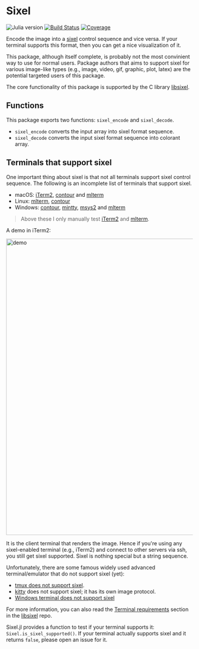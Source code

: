 # Sixel

![Julia version](https://img.shields.io/badge/julia-%3E%3D%201.6-blue)
[![Build Status](https://github.com/johnnychen94/Sixel.jl/workflows/CI/badge.svg)](https://github.com/johnnychen94/Sixel.jl/actions)
[![Coverage](https://codecov.io/gh/johnnychen94/Sixel.jl/branch/master/graph/badge.svg)](https://codecov.io/gh/johnnychen94/Sixel.jl)

Encode the image into a [sixel][sixel_format_wiki] control sequence and vice versa. If your
terminal supports this format, then you can get a nice visualization of it.

This package, although itself complete, is probably not the most convinient way to use for normal
users. Package authors that aims to support sixel for various image-like types (e.g., image, video,
gif, graphic, plot, latex) are the potential targeted users of this package.

The core functionality of this package is supported by the C library [libsixel].

## Functions

This package exports two functions: `sixel_encode` and `sixel_decode`.

- `sixel_encode` converts the input array into sixel format sequence.
- `sixel_decode` converts the input sixel format sequence into colorant array.

## Terminals that support sixel

One important thing about sixel is that not all terminals support sixel control sequence. The
following is an incomplete list of terminals that support sixel.

- macOS: [iTerm2], [contour] and [mlterm]
- Linux: [mlterm], [contour]
- Windows: [contour], [mintty], [msys2] and [mlterm]

> Above these I only manually test [iTerm2] and [mlterm].

A demo in iTerm2:

<img src="https://user-images.githubusercontent.com/8684355/118017901-b98f4d80-b389-11eb-93cf-0f99c169121d.png" alt="demo" width="1024" height="800">


It is the client terminal that renders the image. Hence if you're using any sixel-enabled terminal (e.g., iTerm2) and connect to other servers via ssh, you
still get sixel supported. Sixel is nothing special but a string sequence.

Unfortunately, there are some famous widely used advanced terminal/emulator that do not support
sixel (yet):

- [tmux does not support sixel](https://github.com/tmux/tmux/issues/1613#issuecomment-559940608).
- [kitty] does not support sixel; it has its own image protocol.
- [Windows terminal does not support sixel](https://github.com/microsoft/terminal/issues/448)

For more information, you can also read the [Terminal requirements](https://github.com/saitoha/libsixel#terminal-requirements) section in the [libsixel] repo.

Sixel.jl provides a function to test if your terminal supports it: `Sixel.is_sixel_supported()`. If
your terminal actually supports sixel and it returns `false`, please open an issue for it.

<!-- URLs -->

[contour]: https://github.com/christianparpart/contour
[iTerm2]: https://iterm2.com/
[kitty]: https://sw.kovidgoyal.net/kitty/
[libsixel]: https://github.com/saitoha/libsixel
[mlterm]: https://sourceforge.net/projects/mlterm/
[mintty]: https://github.com/mintty/mintty
[msys2]: https://www.msys2.org/
[sixel_format_wiki]: https://en.wikipedia.org/wiki/Sixel
[tmux]: https://github.com/tmux/tmux
